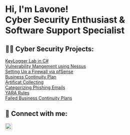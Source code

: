 <h1>Hi, I'm Lavone! <br/>Cyber Security Enthusiast & Software Support Specialist</a>

<h2>👨‍💻 Cyber Security Projects:</h2>

[KeyLogger Lab in C#](https://github.com/lavoneharris/Key-Logger-Lab)<br>
[Vulnerability Mangement using Nessus](https://github.com/lavoneharris/Vulnerability-Management)<br>
[Setting Up a Firewall via pfSense](https://github.com/lavoneharris/Setting-up-a-Firewall)<br>
[Business Continuity Plan](https://github.com/lavoneharris/Business-Continuity-Plan-)<br>
[Artificat Collecting](https://github.com/lavoneharris/Artifact-Collecting)<br>
[Categorizing Phishing Emails](https://github.com/lavoneharris/Categorizing-Phishing-Emails)<br>
[YARA Rules](https://github.com/lavoneharris/Making-YARA-Rules-For-Detection)<br>
[Failed Business Continuity Plans](https://github.com/lavoneharris/Failed-Business-Continuity-Plans)


<h2> 🤳 Connect with me:</h2>


[<img align="left" alt="lavoneharris | LinkedIn" width="22px" src="https://cdn.jsdelivr.net/npm/simple-icons@v3/icons/linkedin.svg" />][linkedin]


[linkedin]: https://linkedin.com/in/lavone-harris/
